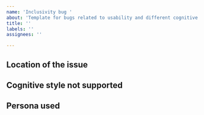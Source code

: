 ```yaml
---
name: 'Inclusivity bug '
about: 'Template for bugs related to usability and different cognitive styles '
title: ''
labels: ''
assignees: ''

---
```


## Location of the issue 

## Cognitive style not supported 

## Persona used
